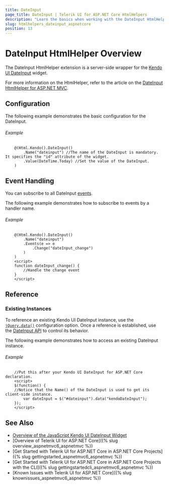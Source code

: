 ```yaml
---
title: DateInput
page_title: DateInput | Telerik UI for ASP.NET Core HtmlHelpers
description: "Learn the basics when working with the DateInput HtmlHelper for ASP.NET Core (MVC 6 or ASP.NET Core MVC)."
slug: htmlhelpers_dateinput_aspnetcore
position: 13
---
```


# DateInput HtmlHelper Overview

The DateInput HtmlHelper extension is a server-side wrapper for the [Kendo UI DateInput](https://demos.telerik.com/kendo-ui/dateinput/index) widget.

For more information on the HtmlHelper, refer to the article on the [DateInput HtmlHelper for ASP.NET MVC](http://docs.telerik.com/aspnet-mvc/helpers/dateinput/overview).

## Configuration

The following example demonstrates the basic configuration for the DateInput.

###### Example

```
    @(Html.Kendo().DateInput()
        .Name("dateinput") //The name of the DateInput is mandatory. It specifies the "id" attribute of the widget.
        .Value(DateTime.Today) //Set the value of the DateInput.
    )
```

## Event Handling

You can subscribe to all DateInput [events](http://docs.telerik.com/kendo-ui/api/javascript/ui/dateinput#events).

The following example demonstrates how to subscribe to events by a handler name.

###### Example

```
    @(Html.Kendo().DateInput()
        .Name("dateinput")
        .Events(e => e
            .Change("dateInput_change")
        )
    )
    <script>
    function dateInput_change() {
        //Handle the change event
    }
    </script>
```

## Reference

### Existing Instances

To reference an existing Kendo UI DateInput instance, use the [`jQuery.data()`](http://api.jquery.com/jQuery.data/) configuration option. Once a reference is established, use the [DateInput API](http://docs.telerik.com/kendo-ui/api/javascript/ui/dateinput#methods) to control its behavior.

The following example demonstrates how to access an existing DateInput instance.

###### Example

        //Put this after your Kendo UI DateInput for ASP.NET Core declaration.
        <script>
        $(function() {
        //Notice that the Name() of the DateInput is used to get its client-side instance.
            var dateInput = $("#dateinput").data("kendoDateInput");
        });
        </script>

## See Also

* [Overview of the JavaScript Kendo UI DateInput Widget](http://docs.telerik.com/kendo-ui/controls/editors/dateinput/overview)
* [Overview of Telerik UI for ASP.NET Core]({% slug overview_aspnetmvc6_aspnetmvc %})
* [Get Started with Telerik UI for ASP.NET Core in ASP.NET Core Projects]({% slug gettingstarted_aspnetmvc6_aspnetmvc %})
* [Get Started with Telerik UI for ASP.NET Core in ASP.NET Core Projects with the CLI]({% slug gettingstartedcli_aspnetmvc6_aspnetmvc %})
* [Known Issues with Telerik UI for ASP.NET Core]({% slug knownissues_aspnetmvc6_aspnetmvc %})
